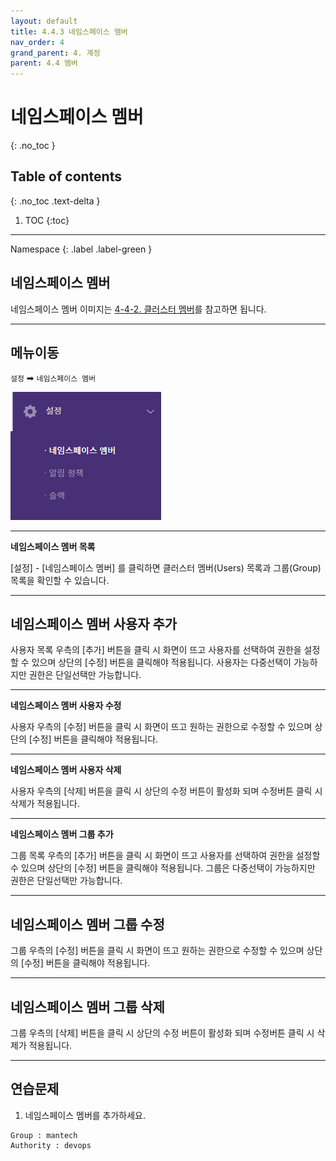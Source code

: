 ```yaml
---
layout: default
title: 4.4.3 네임스페이스 멤버
nav_order: 4
grand_parent: 4. 계정
parent: 4.4 멤버
---
```


# 네임스페이스 멤버
{: .no_toc }

## Table of contents
{: .no_toc .text-delta }

1. TOC
{:toc}

---

<div class="code-example" markdown="1">
Namespace
{: .label .label-green }
</div>

## 네임스페이스 멤버
네임스페이스 멤버 이미지는 [4-4-2. 클러스터 멤버](../4_2_cluster_member)를 참고하면 됩니다.

---

## 메뉴이동
`설정` ➡ `네임스페이스 멤버`

![nm.png](/assets/images/auth/nm.png)

---

**네임스페이스 멤버 목록**

[설정] - [네임스페이스 멤버] 를 클릭하면 클러스터 멤버(Users) 목록과 그룹(Group) 목록을 확인할 수 있습니다.

---

## 네임스페이스 멤버 사용자 추가

사용자 목록 우측의 [추가] 버튼을 클릭 시 화면이 뜨고 사용자를 선택하여 권한을 설정할 수 있으며 상단의 [수정] 버튼을 클릭해야 적용됩니다. 사용자는 다중선택이 가능하지만 권한은 단일선택만 가능합니다.

---

**네임스페이스 멤버 사용자 수정**

사용자 우측의 [수정] 버튼을 클릭 시 화면이 뜨고 원하는 권한으로 수정할 수 있으며 상단의 [수정] 버튼을 클릭해야 적용됩니다.

---

**네임스페이스 멤버 사용자 삭제**

사용자 우측의 [삭제] 버튼을 클릭 시 상단의 수정 버튼이 활성화 되며 수정버튼 클릭 시 삭제가 적용됩니다.

---

**네임스페이스 멤버 그룹 추가**

그룹 목록 우측의 [추가] 버튼을 클릭 시 화면이 뜨고 사용자를 선택하여 권한을 설정할 수 있으며 상단의 [수정] 버튼을 클릭해야 적용됩니다. 그룹은 다중선택이 가능하지만 권한은 단일선택만 가능합니다.

---

## 네임스페이스 멤버 그룹 수정

그룹 우측의 [수정] 버튼을 클릭 시 화면이 뜨고 원하는 권한으로 수정할 수 있으며 상단의 [수정] 버튼을 클릭해야 적용됩니다.

---

## 네임스페이스 멤버 그룹 삭제

그룹 우측의 [삭제] 버튼을 클릭 시 상단의 수정 버튼이 활성화 되며 수정버튼 클릭 시 삭제가 적용됩니다.

---

## 연습문제

1. 네임스페이스 멤버를 추가하세요.

```
Group : mantech
Authority : devops
```

